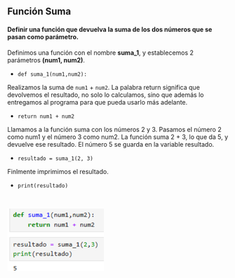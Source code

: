 <h2>Función Suma</h2>

<h4> Definir una función que devuelva la suma de los dos números que se pasan como parámetro.</h4>


Definimos una función con el nombre **suma_1**, y establecemos 2 parámetros **(num1, num2)**. <p>
- `def suma_1(num1,num2):`

Realizamos la suma de `num1` + `num2`. La palabra return significa que devolvemos el resultado, no solo lo calculamos, sino que además lo entregamos al programa para que pueda usarlo más adelante. <p>
- `return num1 + num2`

Llamamos a la función suma con los números 2 y 3. Pasamos el número 2 como num1 y el número 3 como num2. La función suma 2 + 3, lo que da 5, y devuelve ese resultado. El número 5 se guarda en la variable resultado. <p>
- `resultado = suma_1(2, 3)`

Finlmente imprimimos el resultado.
- `print(resultado)`
<br>

 <img src="src/suma.png" alt="suma" width="220" /> <p>
